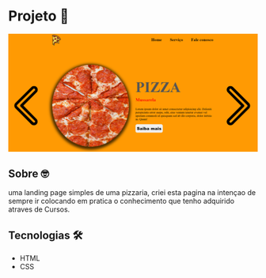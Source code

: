 # Projeto 🚀
<img src="imagem/projeto.png">

## Sobre 🤓
uma landing page simples de uma pizzaria, criei esta pagina na intençao de sempre ir colocando em pratica o conhecimento que tenho adquirido atraves de Cursos.

## Tecnologias 🛠️

- HTML
- CSS